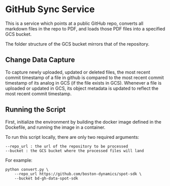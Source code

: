 # GitHub Sync Service

This is a service which points at a public GitHub repo, converts all markdown files in the repo to PDF, and loads those PDF files into a specified GCS bucket.

The folder structure of the GCS bucket mirrors that of the repository.

## Change Data Capture

To capture newly uploaded, updated or deleted files, the most recent commit timestamp of a file in github is compared to the most recent commit timestamp of its analog in GCS (if the file exists in GCS). Whenever a file is uploaded or updated in GCS, its object metadata is updated to reflect the most recent commit timestamp.

## Running the Script

First, initialize the environment by building the docker image defined in the Dockefile, and running the image in a container. 

To run this script locally, there are only two required arguments:
```
--repo_url : the url of the repository to be processed
--bucket : the GCS bucket where the processed files will land
```

For example:
```
python convert.py \
    --repo_url https://github.com/boston-dynamics/spot-sdk \
    --bucket bd-gh-data-spot-sdk
```
